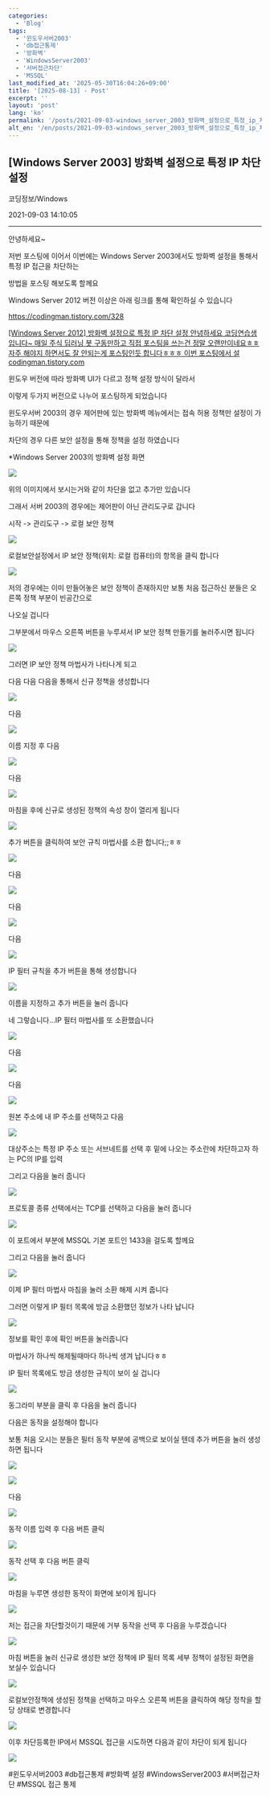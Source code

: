 ```yaml
---
categories:
  - 'Blog'
tags:
  - '윈도우서버2003'
  - 'db접근통제'
  - '방화벽'
  - 'WindowsServer2003'
  - '서버접근차단'
  - 'MSSQL'
last_modified_at: '2025-05-30T16:04:26+09:00'
title: '[2025-08-13] - Post'
excerpt: ''
layout: 'post'
lang: 'ko'
permalink: '/posts/2021-09-03-windows_server_2003_방화벽_설정으로_특정_ip_차단_설정/'
alt_en: '/en/posts/2021-09-03-windows_server_2003_방화벽_설정으로_특정_ip_차단_설정/'
---
```


## [Windows Server 2003] 방화벽 설정으로 특정 IP 차단 설정

코딩정보/Windows

2021-09-03 14:10:05

* * *

안녕하세요~

저번 포스팅에 이어서 이번에는 Windows Server 2003에서도 방화벽 설정을 통해서 특정 IP 접근을 차단하는

방법을 포스팅 해보도록 할께요

Windows Server 2012 버전 이상은 아래 링크를 통해 확인하실 수 있습니다

<https://codingman.tistory.com/328>

[ [Windows Server 2012] 방화벽 설정으로 특정 IP 차단 설정 안녕하세요 코딩연습생입니다~ 매일 주식 딥러닝 봇 구동만하고
직접 포스팅을 쓰는건 정말 오랜만이네요ㅎㅎ 자주 해야지 하면서도 잘 안되는게 포스팅인듯 합니다ㅎㅎㅎ 이번 포스팅에서 설
codingman.tistory.com ](https://codingman.tistory.com/328)

윈도우 버전에 따라 방화벽 UI가 다르고 정책 설정 방식이 달라서

이렇게 두가지 버전으로 나누어 포스팅하게 되었습니다

윈도우서버 2003의 경우 제어판에 있는 방화벽 메뉴에서는 접속 허용 정책만 설정이 가능하기 때문에

차단의 경우 다른 보안 설정을 통해 정책을 설정 하였습니다

*Windows Server 2003의 방화벽 설정 화면

![](/assets/images/windows_server_2003_방화벽_설정으로_특정_ip_차단_설정/img.png)

위의 이미지에서 보시는거와 같이 차단을 없고 추가만 있습니다

그래서 서버 2003의 경우에는 제어판이 아닌 관리도구로 갑니다

시작 -> 관리도구 -> 로컬 보안 정책

![](/assets/images/windows_server_2003_방화벽_설정으로_특정_ip_차단_설정/img_1.png)

로컬보안설정에서 IP 보안 정책(위치: 로컬 컴퓨터)의 항목을 클릭 합니다

![](/assets/images/windows_server_2003_방화벽_설정으로_특정_ip_차단_설정/img_2.png)

저의 경우에는 이미 만들어놓은 보안 정책이 존재하지만 보통 처음 접근하신 분들은 오른쪽 정책 부분이 빈공간으로

나오실 겁니다

그부분에서 마우스 오른쪽 버튼을 누루셔서 IP 보안 정책 만들기를 눌러주시면 됩니다

![](/assets/images/windows_server_2003_방화벽_설정으로_특정_ip_차단_설정/img_3.png)

그러면 IP 보안 정책 마법사가 나타나게 되고

다음 다음 다음을 통해서 신규 정책을 생성합니다

![](/assets/images/windows_server_2003_방화벽_설정으로_특정_ip_차단_설정/img_4.png)

다음

![](/assets/images/windows_server_2003_방화벽_설정으로_특정_ip_차단_설정/img_5.png)

이름 지정 후 다음

![](/assets/images/windows_server_2003_방화벽_설정으로_특정_ip_차단_설정/img_6.png)

다음

![](/assets/images/windows_server_2003_방화벽_설정으로_특정_ip_차단_설정/img_7.png)

마침을 후에 신규로 생성된 정책의 속성 창이 열리게 됩니다

![](/assets/images/windows_server_2003_방화벽_설정으로_특정_ip_차단_설정/img_8.png)

추가 버튼을 클릭하여 보안 규칙 마법사를 소환 합니다;;ㅎㅎ

![](/assets/images/windows_server_2003_방화벽_설정으로_특정_ip_차단_설정/img_9.png)

다음

![](/assets/images/windows_server_2003_방화벽_설정으로_특정_ip_차단_설정/img_10.png)

다음

![](/assets/images/windows_server_2003_방화벽_설정으로_특정_ip_차단_설정/img_11.png)

다음

![](/assets/images/windows_server_2003_방화벽_설정으로_특정_ip_차단_설정/img_12.png)

IP 필터 규칙을 추가 버튼을 통해 생성합니다

![](/assets/images/windows_server_2003_방화벽_설정으로_특정_ip_차단_설정/img_13.png)

이름을 지정하고 추가 버튼을 눌러 줍니다

네 그렇습니다...IP 필터 마법사를 또 소환했습니다

![](/assets/images/windows_server_2003_방화벽_설정으로_특정_ip_차단_설정/img_14.png)

다음

![](/assets/images/windows_server_2003_방화벽_설정으로_특정_ip_차단_설정/img_15.png)

다음

![](/assets/images/windows_server_2003_방화벽_설정으로_특정_ip_차단_설정/img_16.png)

원본 주소에 내 IP 주소를 선택하고 다음

![](/assets/images/windows_server_2003_방화벽_설정으로_특정_ip_차단_설정/img_17.png)

대상주소는 특정 IP 주소 또는 서브네트를 선택 후 밑에 나오는 주소란에 차단하고자 하는 PC의 IP를 입력

그리고 다음을 눌러 줍니다

![](/assets/images/windows_server_2003_방화벽_설정으로_특정_ip_차단_설정/img_18.png)

프로토콜 종류 선택에서는 TCP를 선택하고 다음을 눌러 줍니다

![](/assets/images/windows_server_2003_방화벽_설정으로_특정_ip_차단_설정/img_19.png)

이 포트에서 부분에 MSSQL 기본 포트인 1433을 걸도록 할께요

그리고 다음을 눌러 줍니다

![](/assets/images/windows_server_2003_방화벽_설정으로_특정_ip_차단_설정/img_20.png)

이제 IP 필터 마법사 마침을 눌러 소환 해제 시켜 줍니다

그러면 이렇게 IP 필터 목록에 방금 소환했던 정보가 나타 납니다

![](/assets/images/windows_server_2003_방화벽_설정으로_특정_ip_차단_설정/img_21.png)

정보를 확인 후에 확인 버튼을 눌러줍니다

마법사가 하나씩 해제될때마다 하나씩 생겨 납니다ㅎㅎ

IP 필터 목록에도 방금 생성한 규칙이 보이 실 겁니다

![](/assets/images/windows_server_2003_방화벽_설정으로_특정_ip_차단_설정/img_22.png)

동그라미 부분을 클릭 후 다음을 눌러 줍니다

다음은 동작을 설정해야 합니다

보통 처음 오시는 분들은 필터 동작 부분에 공백으로 보이실 텐데 추가 버튼을 눌러 생성하면 됩니다

![](/assets/images/windows_server_2003_방화벽_설정으로_특정_ip_차단_설정/img_23.png)

![](/assets/images/windows_server_2003_방화벽_설정으로_특정_ip_차단_설정/img_24.png)

다음

![](/assets/images/windows_server_2003_방화벽_설정으로_특정_ip_차단_설정/img_25.png)

동작 이름 입력 후 다음 버튼 클릭

![](/assets/images/windows_server_2003_방화벽_설정으로_특정_ip_차단_설정/img_26.png)

동작 선택 후 다음 버튼 클릭

![](/assets/images/windows_server_2003_방화벽_설정으로_특정_ip_차단_설정/img_27.png)

마침을 누루면 생성한 동작이 화면에 보이게 됩니다

![](/assets/images/windows_server_2003_방화벽_설정으로_특정_ip_차단_설정/img_28.png)

저는 접근을 차단할것이기 때문에 거부 동작을 선택 후 다음을 누루겠습니다

![](/assets/images/windows_server_2003_방화벽_설정으로_특정_ip_차단_설정/img_29.png)

마침 버튼을 눌러 신규로 생성한 보안 정책에 IP 필터 목록 세부 정책이 설정된 화면을 보실수 있습니다

![](/assets/images/windows_server_2003_방화벽_설정으로_특정_ip_차단_설정/img_30.png)

로컬보안정책에 생성된 정책을 선택하고 마우스 오른쪽 버튼을 클릭하여 해당 정착을 할당 상태로 변경합니다

![](/assets/images/windows_server_2003_방화벽_설정으로_특정_ip_차단_설정/img_31.png)

이후 차단등록한 IP에서 MSSQL 접근을 시도하면 다음과 같이 차단이 되게 됩니다

![](/assets/images/windows_server_2003_방화벽_설정으로_특정_ip_차단_설정/img_32.png)

  

#윈도우서버2003 #db접근통제 #방화벽 설정 #WindowsServer2003 #서버접근차단 #MSSQL 접근 통제

